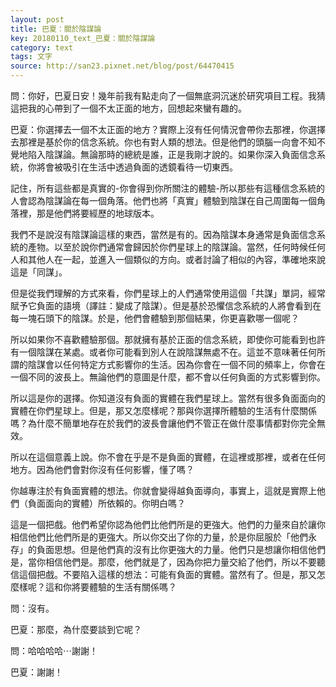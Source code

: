 ```yaml
---
layout: post
title: 巴夏：關於陰謀論
key: 20180110_text_巴夏：關於陰謀論
category: text
tags: 文字
source: http://san23.pixnet.net/blog/post/64470415
---
```



問：你好，巴夏日安！幾年前我有點走向了一個無底洞沉迷於研究項目工程。我猜這把我的心帶到了一個不太正面的地方，回想起來蠻有趣的。

巴夏：你選擇去一個不太正面的地方？實際上沒有任何情況會帶你去那裡，你選擇去那裡是基於你的信念系統。你也有對人類的想法。但是他們的頭腦一向會不知不覺地陷入陰謀論。無論那時的總統是誰，正是我剛才說的。如果你深入負面信念系統，你將會被吸引在生活中透過負面的透鏡看待一切東西。

記住，所有這些都是真實的-你會得到你所關注的體驗-所以那些有這種信念系統的人會認為陰謀論在每一個角落。他們也將「真實」體驗到陰謀在自己周圍每一個角落裡，那是他們將要經歷的地球版本。

我們不是說沒有陰謀論這樣的東西，當然是有的。因為陰謀本身通常是負面信念系統的產物。以至於說你們通常會歸因於你們星球上的陰謀論。當然，任何時候任何人和其他人在一起，並進入一個類似的方向。或者討論了相似的內容，準確地來說這是「同謀」。

但是從我們理解的方式來看，你們星球上的人們通常使用這個「共謀」單詞，經常賦予它負面的語境（譯註：變成了陰謀）。但是基於恐懼信念系統的人將會看到在每一塊石頭下的陰謀。於是，他們會體驗到那個結果，你更喜歡哪一個呢？

所以如果你不喜歡體驗那個。那就擁有基於正面的信念系統，即使你可能看到也許有一個陰謀在某處。或者你可能看到別人在說陰謀無處不在。這並不意味著任何所謂的陰謀會以任何特定方式影響你的生活。因為你會在一個不同的頻率上，你會在一個不同的波長上。無論他們的意圖是什麼，都不會以任何負面的方式影響到你。

所以這是你的選擇。你知道沒有負面的實體在我們星球上。當然有很多負面面向的實體在你們星球上。但是，那又怎麼樣呢？那與你選擇所體驗的生活有什麼關係嗎？為什麼不簡單地存在於我們的波長會讓他們不管正在做什麼事情都對你完全無效。

所以在這個意義上說。你不會在乎是不是負面的實體，在這裡或那裡，或者在任何地方。因為他們會對你沒有任何影響，懂了嗎？

你越專注於有負面實體的想法。你就會變得越負面導向，事實上，這就是實際上他們（負面面向的實體）所依賴的。你明白嗎？

這是一個把戲。他們希望你認為他們比他們所是的更強大。他們的力量來自於讓你相信他們比他們所是的更強大。所以你交出了你的力量，於是你屈服於「他們永存」的負面思想。但是他們真的沒有比你更強大的力量。他們只是想讓你相信他們是，當你相信他們是。那麼，他們就是了，因為你把力量交給了他們，所以不要聽信這個把戲。不要陷入這樣的想法：可能有負面的實體。當然有了。但是，那又怎麼樣呢？這和你將要體驗的生活有關係嗎？

問：沒有。

巴夏：那麼，為什麼要談到它呢？

問：哈哈哈哈⋯謝謝！

巴夏：謝謝！
